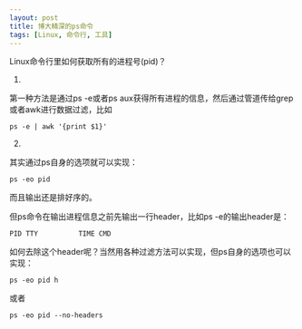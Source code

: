 ```yaml
---
layout: post
title: 博大精深的ps命令
tags: [Linux, 命令行, 工具]
---
```


Linux命令行里如何获取所有的进程号(pid)？

1.
第一种方法是通过ps -e或者ps aux获得所有进程的信息，然后通过管道传给grep或者awk进行数据过滤，比如

    ps -e | awk '{print $1}'

2.
其实通过ps自身的选项就可以实现： 

    ps -eo pid
    
而且输出还是排好序的。

但ps命令在输出进程信息之前先输出一行header，比如ps -e的输出header是：

    PID TTY          TIME CMD

如何去除这个header呢？当然用各种过滤方法可以实现，但ps自身的选项也可以实现：

    ps -eo pid h

或者

    ps -eo pid --no-headers

